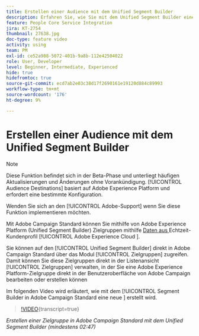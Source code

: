 ```yaml
---
title: Erstellen einer Audience mit dem Unified Segment Builder
description: Erfahren Sie, wie Sie mit dem Unified Segment Builder eine Zielgruppe erstellen
feature: People Core Service Integration
jira: KT-2754
thumbnail: 27638.jpg
doc-type: feature video
activity: using
team: PM
exl-id: ce52a988-5072-401b-9a8b-112e42504022
role: User, Developer
level: Beginner, Intermediate, Experienced
hide: true
hidefromtoc: true
source-git-commit: ecd7ab2e03c38d17f2690161e19120d884c89993
workflow-type: tm+mt
source-wordcount: '176'
ht-degree: 9%

---
```


# Erstellen einer Audience mit dem Unified Segment Builder

>[!NOTE]
>
>Diese Funktion befindet sich in der Beta-Phase und unterliegt häufigen Aktualisierungen und Änderungen ohne Vorankündigung. [!UICONTROL Audience Destinations] basiert auf Adobe Experience Platform und erfordert eine bestimmte Konfiguration.
>
>Wenden Sie sich an den [!UICONTROL Adobe-Support] wenn Sie diese Funktion implementieren möchten.

Mit Adobe Campaign Standard können Sie mithilfe von Adobe Experience Platform (Unified Segment Builder) Zielgruppen mithilfe [ Daten aus ](https://experienceleague.adobe.com/docs/platform-learn/tutorials/profiles/understanding-the-real-time-customer-profile.html?lang=en) Echtzeit-Kundenprofil [!UICONTROL  Adobe Experience Cloud ].

Sie können auf den [!UICONTROL Unified Segment Builder] direkt in Adobe Campaign Standard über das Modul [!UICONTROL Zielgruppen] zugreifen. Damit können Sie diese Zielgruppen direkt in der Listenansicht [!UICONTROL Zielgruppen] verwalten, in der Sie eine Adobe Experience Platform-Zielgruppe direkt in der Benutzeroberfläche von Adobe Campaign bearbeiten oder erstellen können

Im folgenden Video wird erläutert, wie mit dem [!UICONTROL  Segment Builder in Adobe Campaign Standard eine neue ] erstellt wird.

>[!VIDEO](https://video.tv.adobe.com/v/27638?learn=on){transcript=true}

*Erstellen einer Zielgruppe in Adobe Campaign Standard mit dem Unified Segment Builder (mindestens 02:47)*
